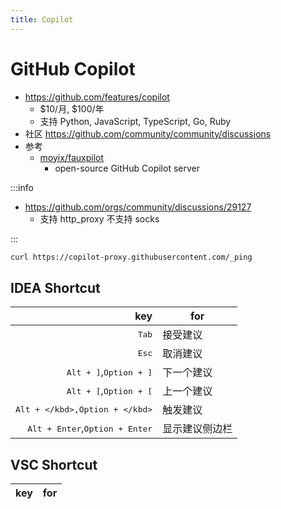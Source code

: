 ```yaml
---
title: Copilot
---
```


# GitHub Copilot

- https://github.com/features/copilot
  - $10/月, $100/年
  - 支持 Python, JavaScript, TypeScript, Go, Ruby
- 社区 https://github.com/community/community/discussions
- 参考
  - [moyix/fauxpilot](https://github.com/moyix/fauxpilot)
    - open-source GitHub Copilot server

:::info

- https://github.com/orgs/community/discussions/29127
  - 支持 http_proxy 不支持 socks

:::

```bash
curl https://copilot-proxy.githubusercontent.com/_ping
```

## IDEA Shortcut

|                                              key | for            |
| -----------------------------------------------: | -------------- |
|                                   <kbd>Tab</kbd> | 接受建议       |
|                                   <kbd>Esc</kbd> | 取消建议       |
|         <kbd>Alt + ]</kbd>,<kbd>Option + ]</kbd> | 下一个建议     |
|         <kbd>Alt + [</kbd>,<kbd>Option + [</kbd> | 上一个建议     |
|         <kbd>Alt + \</kbd>,<kbd>Option + \</kbd> | 触发建议       |
| <kbd>Alt + Enter</kbd>,<kbd>Option + Enter</kbd> | 显示建议侧边栏 |

## VSC Shortcut

| key | for            |
| --: | -------------- |
